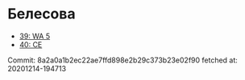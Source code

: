 # Белесова
- [39: WA 5](39.md)
- [40: CE](40.md)

Commit: 8a2a0a1b2ec22ae7ffd898e2b29c373b23e02f90
 fetched at: 20201214-194713
